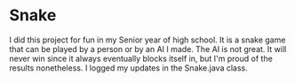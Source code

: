 # Snake
I did this project for fun in my Senior year of high school. It is a snake
game that can be played by a person or by an AI I made. The AI is not great.
It will never win since it always eventually blocks itself in, but I'm proud
of the results nonetheless. I logged my updates in the Snake.java class.